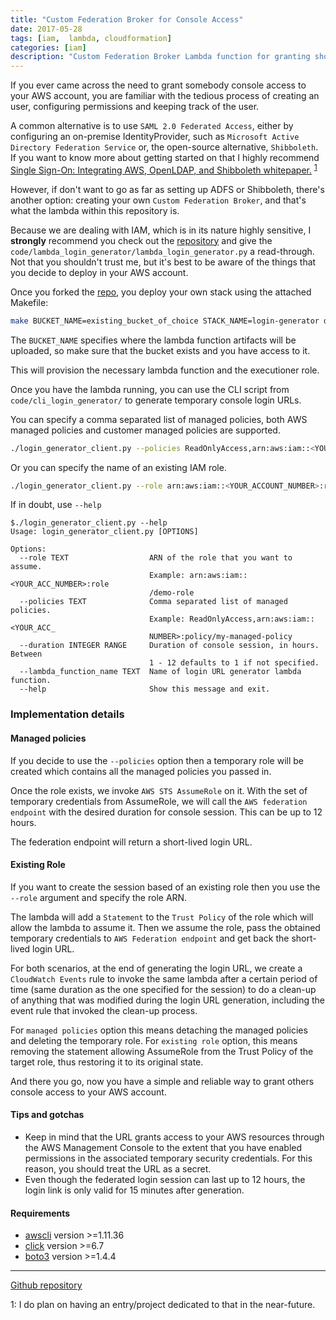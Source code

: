 ```yaml
---
title: "Custom Federation Broker for Console Access"
date: 2017-05-28
tags: [iam,  lambda, cloudformation]
categories: [iam]
description: "Custom Federation Broker Lambda function for granting short lived console access to your AWS account."
---
```


If you ever came across the need to grant somebody console access to your AWS account, you are familiar with the tedious process of creating an user, configuring permissions and keeping track of the user.

A common alternative is to use `SAML 2.0 Federated Access`, either by configuring an on-premise IdentityProvider, such as `Microsoft Active Directory Federation Service` or, the open-source alternative, `Shibboleth`. If you want to know more about getting started on that I highly recommend [Single Sign-On: Integrating AWS, OpenLDAP, and Shibboleth whitepaper.](http://d0.awsstatic.com/whitepapers/aws-whitepaper-single-sign-on-integrating-aws-open-ldap-and-shibboleth.pdf) <sup>[1](#myfootnote1)</sup>

However, if don't want to go as far as setting up ADFS or Shibboleth, there's another option: creating your own `Custom Federation Broker`, and that's what the lambda within this repository is.

Because we are dealing with IAM, which is in its nature highly sensitive, I **strongly** recommend you check out the [repository](https://github.com/gergo-dryrun/custom-federation-broker) and give the `code/lambda_login_generator/lambda_login_generator.py` a read-through.
Not that you shouldn't trust me, but it's best to be aware of the things that you decide to deploy in your AWS account.

Once you forked the [repo](https://github.com/gergo-dryrun/custom-federation-broker), you deploy your own stack using the attached Makefile:

```bash
make BUCKET_NAME=existing_bucket_of_choice STACK_NAME=login-generator deploy
```

The `BUCKET_NAME` specifies where the lambda function artifacts will be uploaded, so make sure that the bucket exists and you have access to it.

This will provision the necessary lambda function and the executioner role.

Once you have the lambda running, you can use the CLI script from `code/cli_login_generator/` to generate temporary console login URLs.

You can specify a comma separated list of managed policies, both AWS managed policies and customer managed policies are supported.

```bash
./login_generator_client.py --policies ReadOnlyAccess,arn:aws:iam::<YOUR_ACCOUNT_NUMBER>:policy/your-customer-managed-policy
```

Or you can specify the name of an existing IAM role.

```bash
./login_generator_client.py --role arn:aws:iam::<YOUR_ACCOUNT_NUMBER>:role/custom-role --duration 2
```

If in doubt, use `--help`

```
$./login_generator_client.py --help
Usage: login_generator_client.py [OPTIONS]

Options:
  --role TEXT                  ARN of the role that you want to assume.
                               Example: arn:aws:iam::<YOUR_ACC_NUMBER>:role
                               /demo-role
  --policies TEXT              Comma separated list of managed policies.
                               Example: ReadOnlyAccess,arn:aws:iam::<YOUR_ACC_
                               NUMBER>:policy/my-managed-policy
  --duration INTEGER RANGE     Duration of console session, in hours. Between
                               1 - 12 defaults to 1 if not specified.
  --lambda_function_name TEXT  Name of login URL generator lambda function.
  --help                       Show this message and exit.

```

### Implementation details

#### Managed policies

If you decide to use the `--policies` option then a temporary role will be created which contains all the managed policies you passed in.

Once the role exists, we invoke `AWS STS AssumeRole` on it. With the set of temporary credentials from AssumeRole, we will call the `AWS federation endpoint` with the desired duration for console session. This can be up to 12 hours.

The federation endpoint will return a short-lived login URL.

#### Existing Role

If you want to create the session based of an existing role then you use the `--role` argument and specify the role ARN.

The lambda will add a `Statement` to the `Trust Policy` of the role which will allow the lambda to assume it. Then we assume the role, pass the obtained temporary credentials to `AWS Federation endpoint` and get back the short-lived login URL.

For both scenarios, at the end of generating the login URL, we create a `CloudWatch Events` rule to invoke the same lambda after a certain period of time (same duration as the one specified for the session) to do a clean-up of anything that was modified during the login URL generation, including the event rule that invoked the clean-up process.

For `managed policies` option this means detaching the managed policies and deleting the temporary role. For `existing role` option, this means removing the statement allowing AssumeRole from the Trust Policy of the target role, thus restoring it to its original state.


And there you go, now you have a simple and reliable way to grant others console access to your AWS account.

#### Tips and gotchas
 * Keep in mind that the URL grants access to your AWS resources through the AWS Management Console to the extent that you have enabled permissions in the associated temporary security credentials. For this reason, you should treat the URL as a secret.
 * Even though the federated login session can last up to 12 hours, the login link is only valid for 15 minutes after generation.

#### Requirements

* [awscli](http://docs.aws.amazon.com/cli/latest/userguide/installing.html) version >=1.11.36
* [click](http://click.pocoo.org/5/) version >=6.7
* [boto3](http://boto3.readthedocs.io/en/latest/) version >=1.4.4

***
 [Github repository](https://github.com/gergo-dryrun/custom-federation-broker)

<a name="myfootnote1">1</a>: I do plan on having an entry/project dedicated to that in the near-future.